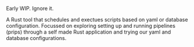 Early WIP. Ignore it.

A Rust tool that schedules and exectues scripts based on yaml or database configuration. Focussed on exploring setting up and running pipelines (prips) through a self made Rust application and trying our yaml and database configurations. 
